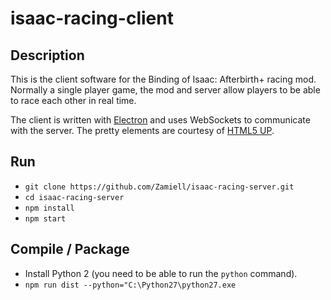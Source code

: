 isaac-racing-client
===================

Description
-----------

This is the client software for the Binding of Isaac: Afterbirth+ racing mod. Normally a single player game, the mod and server allow players to be able to race each other in real time.

The client is written with [Electron](http://electron.atom.io/) and uses WebSockets to communicate with the server. The pretty elements are courtesy of [HTML5 UP](https://html5up.net/).



Run
---

* `git clone https://github.com/Zamiell/isaac-racing-server.git`
* `cd isaac-racing-server`
* `npm install`
* `npm start`



Compile / Package
-----------------

* Install Python 2 (you need to be able to run the `python` command).
* `npm run dist --python="C:\Python27\python27.exe`

